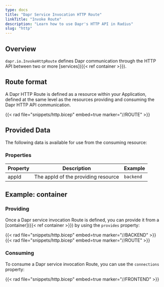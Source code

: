 ```yaml
---
type: docs
title: "Dapr Service Invocation HTTP Route"
linkTitle: "Invoke Route"
description: "Learn how to use Dapr's HTTP API in Radius"
slug: "http"
---
```


## Overview

`dapr.io.InvokeHttpRoute` defines Dapr communication through the HTTP API between two or more [services]({{< ref container >}}).

## Route format

A Dapr HTTP Route is defined as a resource within your Application, defined at the same level as the resources providing and consuming the Dapr HTTP API communication.

{{< rad file="snippets/http.bicep" embed=true marker="//ROUTE" >}}

## Provided Data

The following data is available for use from the consuming resource:

### Properties

| Property | Description | Example |
|----------|-------------|-------------|
| appId    | The appId of the providing resource | `backend` |

## Example: container

### Providing

Once a Dapr service invocation Route is defined, you can provide it from a [container]({{< ref container >}}) by using the `provides` property:

{{< rad file="snippets/http.bicep" embed=true marker="//BACKEND" >}}
{{< rad file="snippets/http.bicep" embed=true marker="//ROUTE" >}}

### Consuming

To consume a Dapr service invocation Route, you can use the `connections` property:

{{< rad file="snippets/http.bicep" embed=true marker="//FRONTEND" >}}
